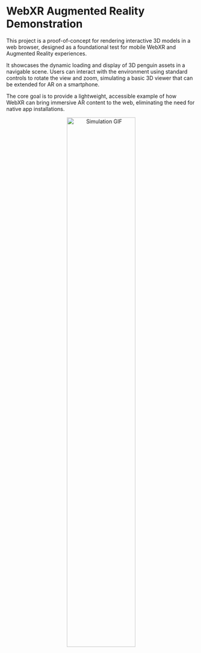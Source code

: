 # WebXR Augmented Reality Demonstration
This project is a proof-of-concept for rendering interactive 3D models in a web browser, designed as a foundational test for mobile WebXR and Augmented Reality experiences.

It showcases the dynamic loading and display of 3D penguin assets in a navigable scene. Users can interact with the environment using standard controls to rotate the view and zoom, simulating a basic 3D viewer that can be extended for AR on a smartphone.

The core goal is to provide a lightweight, accessible example of how WebXR can bring immersive AR content to the web, eliminating the need for native app installations.
<p align="center">
  <img src="https://github.com/Yoyiberto/RobotExplosiveSim/blob/a2adc5fc42eda466a4a85868ec829230e5e0d912/UR_Sim_1.gif?raw=true" alt="Simulation GIF" width="60%">
</p>
